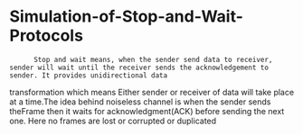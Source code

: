 # Simulation-of-Stop-and-Wait-Protocols
          Stop and wait means, when the sender send data to receiver, sender will wait until the receiver sends the acknowledgement to sender. It provides unidirectional data 
transformation which means Either sender or receiver of data will take place at a time.The idea behind noiseless channel is when the sender sends theFrame then it waits for 
acknowledgment(ACK) before sending the next one. Here no frames are lost or corrupted or duplicated
